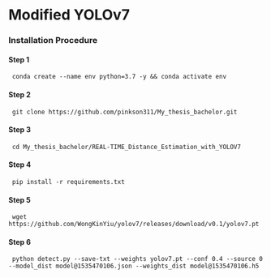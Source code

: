 #  Modified YOLOv7 

### Installation Procedure

#### Step 1

     conda create --name env python=3.7 -y && conda activate env

#### Step 2

     git clone https://github.com/pinkson311/My_thesis_bachelor.git

#### Step 3

     cd My_thesis_bachelor/REAL-TIME_Distance_Estimation_with_YOLOV7
     
#### Step 4     

     pip install -r requirements.txt
     
#### Step 5 

     wget https://github.com/WongKinYiu/yolov7/releases/download/v0.1/yolov7.pt
     
#### Step 6    

     python detect.py --save-txt --weights yolov7.pt --conf 0.4 --source 0 --model_dist model@1535470106.json --weights_dist model@1535470106.h5 




